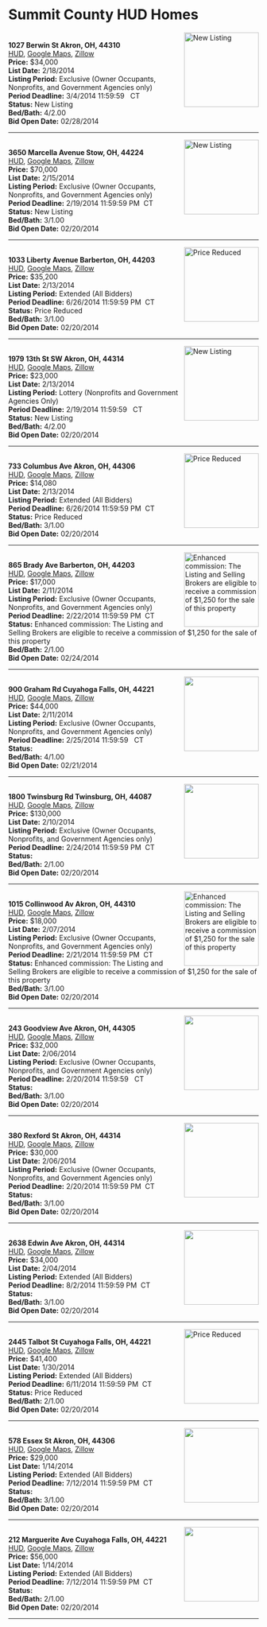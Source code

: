 # Summit County HUD Homes

[<img alt="New Listing" src="https://www.hudhomestore.com/pages/ImageShow.aspx?Case=412-573026" align="right" style="height:150px;">](http://www.hudhomestore.com/Listing/PropertyDetails.aspx?caseNumber=412-573026)  
**1027 Berwin St Akron, OH, 44310**  
[HUD](http://www.hudhomestore.com/Listing/PropertyDetails.aspx?caseNumber=412-573026), [Google Maps](http://maps.google.com/maps?q=1027+Berwin+St+Akron%2C+OH%2C+44310), [Zillow](http://www.zillow.com/homes/1027+Berwin+St+Akron%2C+OH%2C+44310/)  
**Price:** $34,000  
**List Date:** 2/18/2014  
**Listing Period:** Exclusive (Owner Occupants, Nonprofits, and Government Agencies only)  
**Period Deadline:** 3/4/2014 11:59:59   CT  
**Status:** New Listing  
**Bed/Bath:** 4/2.00  
**Bid Open Date:** 02/28/2014

***

[<img alt="New Listing" src="https://www.hudhomestore.com/pages/ImageShow.aspx?Case=412-572524" align="right" style="height:150px;">](http://www.hudhomestore.com/Listing/PropertyDetails.aspx?caseNumber=412-572524)  
**3650 Marcella Avenue Stow, OH, 44224**  
[HUD](http://www.hudhomestore.com/Listing/PropertyDetails.aspx?caseNumber=412-572524), [Google Maps](http://maps.google.com/maps?q=3650+Marcella+Avenue+Stow%2C+OH%2C+44224), [Zillow](http://www.zillow.com/homes/3650+Marcella+Avenue+Stow%2C+OH%2C+44224/)  
**Price:** $70,000  
**List Date:** 2/15/2014  
**Listing Period:** Exclusive (Owner Occupants, Nonprofits, and Government Agencies only)  
**Period Deadline:** 2/19/2014 11:59:59 PM  CT  
**Status:** New Listing  
**Bed/Bath:** 3/1.00  
**Bid Open Date:** 02/20/2014

***

[<img alt="Price Reduced" src="https://www.hudhomestore.com/pages/ImageShow.aspx?Case=412-558440" align="right" style="height:150px;">](http://www.hudhomestore.com/Listing/PropertyDetails.aspx?caseNumber=412-558440)  
**1033 Liberty Avenue Barberton, OH, 44203**  
[HUD](http://www.hudhomestore.com/Listing/PropertyDetails.aspx?caseNumber=412-558440), [Google Maps](http://maps.google.com/maps?q=1033+Liberty+Avenue+Barberton%2C+OH%2C+44203), [Zillow](http://www.zillow.com/homes/1033+Liberty+Avenue+Barberton%2C+OH%2C+44203/)  
**Price:** $35,200  
**List Date:** 2/13/2014  
**Listing Period:** Extended (All Bidders)  
**Period Deadline:** 6/26/2014 11:59:59 PM  CT  
**Status:** Price Reduced  
**Bed/Bath:** 3/1.00  
**Bid Open Date:** 02/20/2014

***

[<img alt="New Listing" src="https://www.hudhomestore.com/pages/ImageShow.aspx?Case=412-499011" align="right" style="height:150px;">](http://www.hudhomestore.com/Listing/PropertyDetails.aspx?caseNumber=412-499011)  
**1979 13th St SW Akron, OH, 44314**  
[HUD](http://www.hudhomestore.com/Listing/PropertyDetails.aspx?caseNumber=412-499011), [Google Maps](http://maps.google.com/maps?q=1979+13th+St+SW+Akron%2C+OH%2C+44314), [Zillow](http://www.zillow.com/homes/1979+13th+St+SW+Akron%2C+OH%2C+44314/)  
**Price:** $23,000  
**List Date:** 2/13/2014  
**Listing Period:** Lottery (Nonprofits and Government Agencies Only)  
**Period Deadline:** 2/19/2014 11:59:59   CT  
**Status:** New Listing  
**Bed/Bath:** 4/2.00  
**Bid Open Date:** 02/20/2014

***

[<img alt="Price Reduced" src="https://www.hudhomestore.com/pages/ImageShow.aspx?Case=412-442922" align="right" style="height:150px;">](http://www.hudhomestore.com/Listing/PropertyDetails.aspx?caseNumber=412-442922)  
**733 Columbus Ave Akron, OH, 44306**  
[HUD](http://www.hudhomestore.com/Listing/PropertyDetails.aspx?caseNumber=412-442922), [Google Maps](http://maps.google.com/maps?q=733+Columbus+Ave+Akron%2C+OH%2C+44306), [Zillow](http://www.zillow.com/homes/733+Columbus+Ave+Akron%2C+OH%2C+44306/)  
**Price:** $14,080  
**List Date:** 2/13/2014  
**Listing Period:** Extended (All Bidders)  
**Period Deadline:** 6/26/2014 11:59:59 PM  CT  
**Status:** Price Reduced  
**Bed/Bath:** 3/1.00  
**Bid Open Date:** 02/20/2014

***

[<img alt="Enhanced commission: The Listing and Selling Brokers are eligible to receive a commission of $1,250 for the sale of this property" src="https://www.hudhomestore.com/pages/ImageShow.aspx?Case=412-559853" align="right" style="height:150px;">](http://www.hudhomestore.com/Listing/PropertyDetails.aspx?caseNumber=412-559853)  
**865 Brady Ave Barberton, OH, 44203**  
[HUD](http://www.hudhomestore.com/Listing/PropertyDetails.aspx?caseNumber=412-559853), [Google Maps](http://maps.google.com/maps?q=865+Brady+Ave+Barberton%2C+OH%2C+44203), [Zillow](http://www.zillow.com/homes/865+Brady+Ave+Barberton%2C+OH%2C+44203/)  
**Price:** $17,000  
**List Date:** 2/11/2014  
**Listing Period:** Exclusive (Owner Occupants, Nonprofits, and Government Agencies only)  
**Period Deadline:** 2/22/2014 11:59:59 PM  CT  
**Status:** Enhanced commission: The Listing and Selling Brokers are eligible to receive a commission of $1,250 for the sale of this property  
**Bed/Bath:** 2/1.00  
**Bid Open Date:** 02/24/2014

***

[<img alt="" src="https://www.hudhomestore.com/pages/ImageShow.aspx?Case=412-546494" align="right" style="height:150px;">](http://www.hudhomestore.com/Listing/PropertyDetails.aspx?caseNumber=412-546494)  
**900 Graham Rd Cuyahoga Falls, OH, 44221**  
[HUD](http://www.hudhomestore.com/Listing/PropertyDetails.aspx?caseNumber=412-546494), [Google Maps](http://maps.google.com/maps?q=900+Graham+Rd+Cuyahoga+Falls%2C+OH%2C+44221), [Zillow](http://www.zillow.com/homes/900+Graham+Rd+Cuyahoga+Falls%2C+OH%2C+44221/)  
**Price:** $44,000  
**List Date:** 2/11/2014  
**Listing Period:** Exclusive (Owner Occupants, Nonprofits, and Government Agencies only)  
**Period Deadline:** 2/25/2014 11:59:59   CT  
**Status:**   
**Bed/Bath:** 4/1.00  
**Bid Open Date:** 02/21/2014

***

[<img alt="" src="https://www.hudhomestore.com/pages/ImageShow.aspx?Case=412-555151" align="right" style="height:150px;">](http://www.hudhomestore.com/Listing/PropertyDetails.aspx?caseNumber=412-555151)  
**1800 Twinsburg Rd Twinsburg, OH, 44087**  
[HUD](http://www.hudhomestore.com/Listing/PropertyDetails.aspx?caseNumber=412-555151), [Google Maps](http://maps.google.com/maps?q=1800+Twinsburg+Rd+Twinsburg%2C+OH%2C+44087), [Zillow](http://www.zillow.com/homes/1800+Twinsburg+Rd+Twinsburg%2C+OH%2C+44087/)  
**Price:** $130,000  
**List Date:** 2/10/2014  
**Listing Period:** Exclusive (Owner Occupants, Nonprofits, and Government Agencies only)  
**Period Deadline:** 2/24/2014 11:59:59 PM  CT  
**Status:**   
**Bed/Bath:** 2/1.00  
**Bid Open Date:** 02/20/2014

***

[<img alt="Enhanced commission: The Listing and Selling Brokers are eligible to receive a commission of $1,250 for the sale of this property" src="https://www.hudhomestore.com/pages/ImageShow.aspx?Case=412-546478" align="right" style="height:150px;">](http://www.hudhomestore.com/Listing/PropertyDetails.aspx?caseNumber=412-546478)  
**1015 Collinwood Av Akron, OH, 44310**  
[HUD](http://www.hudhomestore.com/Listing/PropertyDetails.aspx?caseNumber=412-546478), [Google Maps](http://maps.google.com/maps?q=1015+Collinwood+Av+Akron%2C+OH%2C+44310), [Zillow](http://www.zillow.com/homes/1015+Collinwood+Av+Akron%2C+OH%2C+44310/)  
**Price:** $18,000  
**List Date:** 2/07/2014  
**Listing Period:** Exclusive (Owner Occupants, Nonprofits, and Government Agencies only)  
**Period Deadline:** 2/21/2014 11:59:59 PM  CT  
**Status:** Enhanced commission: The Listing and Selling Brokers are eligible to receive a commission of $1,250 for the sale of this property  
**Bed/Bath:** 3/1.00  
**Bid Open Date:** 02/20/2014

***

[<img alt="" src="https://www.hudhomestore.com/pages/ImageShow.aspx?Case=412-562681" align="right" style="height:150px;">](http://www.hudhomestore.com/Listing/PropertyDetails.aspx?caseNumber=412-562681)  
**243 Goodview Ave Akron, OH, 44305**  
[HUD](http://www.hudhomestore.com/Listing/PropertyDetails.aspx?caseNumber=412-562681), [Google Maps](http://maps.google.com/maps?q=243+Goodview+Ave+Akron%2C+OH%2C+44305), [Zillow](http://www.zillow.com/homes/243+Goodview+Ave+Akron%2C+OH%2C+44305/)  
**Price:** $32,000  
**List Date:** 2/06/2014  
**Listing Period:** Exclusive (Owner Occupants, Nonprofits, and Government Agencies only)  
**Period Deadline:** 2/20/2014 11:59:59   CT  
**Status:**   
**Bed/Bath:** 3/1.00  
**Bid Open Date:** 02/20/2014

***

[<img alt="" src="https://www.hudhomestore.com/pages/ImageShow.aspx?Case=412-384212" align="right" style="height:150px;">](http://www.hudhomestore.com/Listing/PropertyDetails.aspx?caseNumber=412-384212)  
**380 Rexford St Akron, OH, 44314**  
[HUD](http://www.hudhomestore.com/Listing/PropertyDetails.aspx?caseNumber=412-384212), [Google Maps](http://maps.google.com/maps?q=380+Rexford+St+Akron%2C+OH%2C+44314), [Zillow](http://www.zillow.com/homes/380+Rexford+St+Akron%2C+OH%2C+44314/)  
**Price:** $30,000  
**List Date:** 2/06/2014  
**Listing Period:** Exclusive (Owner Occupants, Nonprofits, and Government Agencies only)  
**Period Deadline:** 2/20/2014 11:59:59 PM  CT  
**Status:**   
**Bed/Bath:** 3/1.00  
**Bid Open Date:** 02/20/2014

***

[<img alt="" src="https://www.hudhomestore.com/pages/ImageShow.aspx?Case=412-543101" align="right" style="height:150px;">](http://www.hudhomestore.com/Listing/PropertyDetails.aspx?caseNumber=412-543101)  
**2638 Edwin Ave Akron, OH, 44314**  
[HUD](http://www.hudhomestore.com/Listing/PropertyDetails.aspx?caseNumber=412-543101), [Google Maps](http://maps.google.com/maps?q=2638+Edwin+Ave+Akron%2C+OH%2C+44314), [Zillow](http://www.zillow.com/homes/2638+Edwin+Ave+Akron%2C+OH%2C+44314/)  
**Price:** $34,000  
**List Date:** 2/04/2014  
**Listing Period:** Extended (All Bidders)  
**Period Deadline:** 8/2/2014 11:59:59 PM  CT  
**Status:**   
**Bed/Bath:** 3/1.00  
**Bid Open Date:** 02/20/2014

***

[<img alt="Price Reduced" src="https://www.hudhomestore.com/pages/ImageShow.aspx?Case=412-568622" align="right" style="height:150px;">](http://www.hudhomestore.com/Listing/PropertyDetails.aspx?caseNumber=412-568622)  
**2445 Talbot St Cuyahoga Falls, OH, 44221**  
[HUD](http://www.hudhomestore.com/Listing/PropertyDetails.aspx?caseNumber=412-568622), [Google Maps](http://maps.google.com/maps?q=2445+Talbot+St+Cuyahoga+Falls%2C+OH%2C+44221), [Zillow](http://www.zillow.com/homes/2445+Talbot+St+Cuyahoga+Falls%2C+OH%2C+44221/)  
**Price:** $41,400  
**List Date:** 1/30/2014  
**Listing Period:** Extended (All Bidders)  
**Period Deadline:** 6/11/2014 11:59:59 PM  CT  
**Status:** Price Reduced  
**Bed/Bath:** 2/1.00  
**Bid Open Date:** 02/20/2014

***

[<img alt="" src="https://www.hudhomestore.com/pages/ImageShow.aspx?Case=412-554014" align="right" style="height:150px;">](http://www.hudhomestore.com/Listing/PropertyDetails.aspx?caseNumber=412-554014)  
**578 Essex St Akron, OH, 44306**  
[HUD](http://www.hudhomestore.com/Listing/PropertyDetails.aspx?caseNumber=412-554014), [Google Maps](http://maps.google.com/maps?q=578+Essex+St+Akron%2C+OH%2C+44306), [Zillow](http://www.zillow.com/homes/578+Essex+St+Akron%2C+OH%2C+44306/)  
**Price:** $29,000  
**List Date:** 1/14/2014  
**Listing Period:** Extended (All Bidders)  
**Period Deadline:** 7/12/2014 11:59:59 PM  CT  
**Status:**   
**Bed/Bath:** 3/1.00  
**Bid Open Date:** 02/20/2014

***

[<img alt="" src="https://www.hudhomestore.com/pages/ImageShow.aspx?Case=412-407133" align="right" style="height:150px;">](http://www.hudhomestore.com/Listing/PropertyDetails.aspx?caseNumber=412-407133)  
**212 Marguerite Ave Cuyahoga Falls, OH, 44221**  
[HUD](http://www.hudhomestore.com/Listing/PropertyDetails.aspx?caseNumber=412-407133), [Google Maps](http://maps.google.com/maps?q=212+Marguerite+Ave+Cuyahoga+Falls%2C+OH%2C+44221), [Zillow](http://www.zillow.com/homes/212+Marguerite+Ave+Cuyahoga+Falls%2C+OH%2C+44221/)  
**Price:** $56,000  
**List Date:** 1/14/2014  
**Listing Period:** Extended (All Bidders)  
**Period Deadline:** 7/12/2014 11:59:59 PM  CT  
**Status:**   
**Bed/Bath:** 2/1.00  
**Bid Open Date:** 02/20/2014

***

